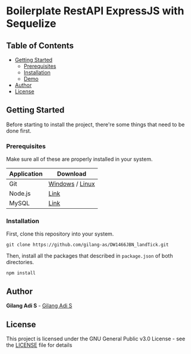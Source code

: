 # Boilerplate RestAPI ExpressJS with Sequelize


## Table of Contents

- [Getting Started](#getting-started)
  - [Prerequisites](#prerequisites)
  - [Installation](#installation)
  - [Demo](#demo)
- [Author](#author)
- [License](#license)

## Getting Started

Before starting to install the project, there're some things that need to be done first.

### Prerequisites

Make sure all of these are properly installed in your system.

| Application  | Download                                                                            |
| ------------ | ----------------------------------------------------------------------------------- |
| Git          | [Windows](https://gitforwindows.org/) / [Linux](https://git-scm.com/download/linux) |
| Node.js      | [Link](https://nodejs.org/en/download/)                                             |
| MySQL        | [Link](https://www.mysql.com/downloads/)                                            |

### Installation

First, clone this repository into your system.

```
git clone https://github.com/gilang-as/DW1466JBN_landTick.git
```

Then, install all the packages that described in `package.json` of both directories.

```
npm install
```


## Author

**Gilang Adi S** - [Gilang Adi S](https://github.com/gilang-as)

## License

This project is licensed under the GNU General Public v3.0 License - see the [LICENSE](LICENSE) file for details
